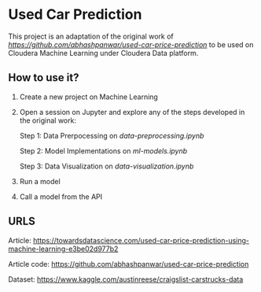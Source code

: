 # Used Car Prediction
This project is an adaptation of the  original work of *https://github.com/abhashpanwar/used-car-price-prediction* to be used on Cloudera Machine Learning under Cloudera Data platform.

## How to use it?
1) Create a new project on Machine Learning
2) Open a session on Jupyter and explore any of the steps developed in the original work:
	
	Step 1: Data Prerpocessing on *data-preprocessing.ipynb*

	Step 2: Model Implementations on *ml-models.ipynb*
	
	Step 3: Data Visualization on *data-visualization.ipynb*

3) Run a model 
4) Call a model from the API

## URLS
Article: https://towardsdatascience.com/used-car-price-prediction-using-machine-learning-e3be02d977b2

Article code: https://github.com/abhashpanwar/used-car-price-prediction

Dataset: https://www.kaggle.com/austinreese/craigslist-carstrucks-data



